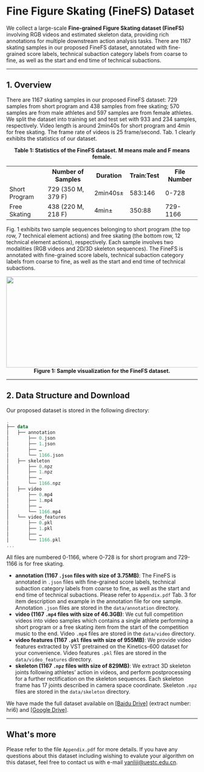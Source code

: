 # Fine Figure Skating (FineFS) Dataset

We collect a large-scale **Fine-grained Figure Skating dataset (FineFS)** involving RGB videos and estimated skeleton data, providing rich annotations for multiple downstream action analysis tasks. There are 1167 skating samples in our proposed FineFS dataset, annotated with fine-grained score labels, technical subaction category labels from coarse to fine, as well as the start and end time of technical subactions.

****

## 1. Overview

There are 1167 skating samples in our proposed FineFS dataset: 729 samples from short program and 438 samples from free skating; 570 samples are from male athletes and 597 samples are from female athletes. We split the dataset into training set and test set with 933 and 234 samples, respectively. Video length is around 2min40s for short program and 4min for free skating. The frame rate of videos is 25 frame/second. Tab. 1 clearly exhibits the statistics of our dataset.

<div align=center><b>Table 1: Statistics of the FineFS dataset. M means male and F means female.</b></div>

<table>
  <tr>
    <th></th>
    <th>Number of Samples</th>
    <th>Duration</th>
    <th>Train:Test</th>
    <th>File Number</th>
  </tr>
  <tr>
    <td>Short Program</td>
    <td>729 (350 M, 379 F)</td>
    <td>2min40s±</td>
    <td>583:146</td>
    <td>0-728</td>
  </tr>
  <tr>
    <td>Free Skating</td>
    <td>438 (220 M, 218 F)</td>
    <td>4min±</td>
    <td>350:88</td>
    <td>729-1166</td>
  </tr>
</table>


Fig. 1 exhibits two sample sequences belonging to short program (the top row, 7 technical element actions) and free skating (the bottom row, 12 technical element actions), respectively. Each sample involves two modalities (RGB videos and 2D/3D skeleton sequences). The FineFS is annotated with fine-grained score labels, technical subaction category labels from coarse to fine, as well as the start and end time of technical subactions.

<div align=center><img width="800" height="240" src="./imgs/DatasetFigureNew.png"/></div>

<div align=center><b>Figure 1: Sample visualization for the FineFS dataset.</b></div>

****

## 2. Data Structure and Download

Our proposed dataset is stored in the following directory:

```haskell
.
├── data
│   ├── annotation
│       ├── 0.json
│       ├── 1.json
│       ├── …
│       └── 1166.json
│   ├── skeleton
│       ├── 0.npz
│       ├── 1.npz
│       ├── …
│       └── 1166.npz
│   ├── video
│       ├── 0.mp4
│       ├── 1.mp4
│       ├── …
│       └── 1166.mp4
│   └── video_features
│       ├── 0.pkl
│       ├── 1.pkl
│       ├── …
│       └── 1166.pkl
...
```

All files are numbered 0-1166, where 0-728 is for short program and 729-1166 is for free skating.

- **annotation (1167 `.json` files with size of 3.75MB)**: The FineFS is annotated in `.json` files with fine-grained score labels, technical subaction category labels from coarse to fine, as well as the start and end time of technical subactions. Please refer to `Appendix.pdf` Tab. 3 for item description and example in the annotation file for one sample. Annotation `.json` files are stored in the `data/annotation` directory.
- **video (1167 `.mp4` files with size of 46.3GB)**: We cut full competition videos into video samples which contains a single athlete performing a short program or a free skating item from the start of the competition music to the end. Video `.mp4` files are stored in the `data/video` directory.
- **video features (1167 `.pkl` files with size of 955MB)**: We provide video features extracted by VST pretrained on the Kinetics-600 dataset for your convenience. Video features `.pkl` files are stored in the `data/video_features` directory.
- **skeleton (1167 `.npz` files with size of 829MB)**: We extract 3D skeleton joints following athletes’ action in videos, and perform postprocessing for a further rectification on the skeleton sequences. Each skeleton frame has 17 joints described in camera space coordinate. Skeleton `.npz` files are stored in the `data/skeleton` directory.

We have made the full dataset available on [[Baidu Drive]](https://pan.baidu.com/s/1ihV47FIgNhATm5g1XTcaNg) (extract number: hri6) and [[Google Drive]]().

****

## What's more

Please refer to the file `Appendix.pdf` for more details. If you have any questions about this dataset including wishing to evalute your algorithm on this dataset, feel free to contact us with e-mail [yanliji@uestc.edu.cn](yanliji@uestc.edu.cn). 
